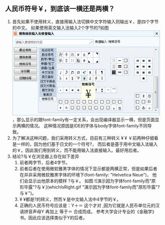 ## 人民币符号￥，到底该一横还是两横？
1. 首先如果不使用转义，直接用输入法切换中文字符输入则输出￥，是四个字节的中文。
   如果使用英文输入法输入2个字节的?如图
   ![英文输入法输入2个字节的?](two.png "英文输入法输入2个字节的?")
   ，那么显示的跟font-family有一定关系，会出现编译器显示一横，但是页面显示两横的情况。
   这种情况原因是IDE的字体与body字体font-family不同导致。
2. 为了解决这种问题，我们采用转义方式，目前有三种转义 &yen; &#0165; &#65509;前两种仔细看是一样的，因为他们基于日文的一个符号?，
而后者是基于用中文输入法输入的￥。因此我们用到转义，而不能用输入法直接输入。最好用后者。
3. 结论?与￥在浏览器上存在如下差异
    1. 前者两字节，后者4字节。
    2. 前者后者在使用微软雅黑字体的情况下显示都是两横正常，但是如果后者在并非采用微软雅黑字体的环境下(font-family: "Helvetica Neue")，
    他们会显示出他原本的模样 ?与￥。
    如图
    ![演示因为字体font-family而"原形毕露"?与￥](whichIsRight.gif "演示因为字体font-family而"原形毕露"?与￥")。
    3.  &yen; &#0165;都是?的转义，然而&#65509;是中文输入法中4字节的￥。
    4. 正确的人民币符号应该是：Y＋＝ 这个才对 ,因为它就是人民币单位元的汉语拼音声母Y 再加上 等于＝ 合成而成。
    参考大学会计专业的《金融学》书。因此应该选择类似于Y的后者。
   